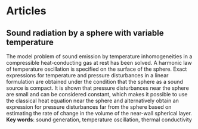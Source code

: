# Articles

## Sound radiation by a sphere with variable temperature

The model problem of sound emission by temperature inhomogeneities in a compressible
heat-conducting gas at rest has been solved. A harmonic law of temperature oscillation
is specified on the surface of the sphere. Exact expressions for temperature and pressure
disturbances in a linear formulation are obtained under the condition that the sphere as a
sound source is compact. It is shown that pressure disturbances near the sphere are small
and can be considered constant, which makes it possible to use the classical heat equation
near the sphere and alternatively obtain an expression for pressure disturbances far from
the sphere based on estimating the rate of change in the volume of the near-wall spherical
layer.
**Key words**: sound generation, temperature oscillation, thermal conductivity
